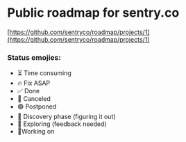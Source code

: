 # Public roadmap for sentry.co
[https://github.com/sentryco/roadmap/projects/1](https://github.com/sentryco/roadmap/projects/1) 

### Status emojies:
- ⏳ Time consuming
- 🔥 Fix ASAP
- ✅ Done
- 🚫 Canceled
- 🟣 Postponed
- 🧠 Discovery phase (figuring it out)
- 🔭 Exploring (feedback needed)
- 🔨Working on
